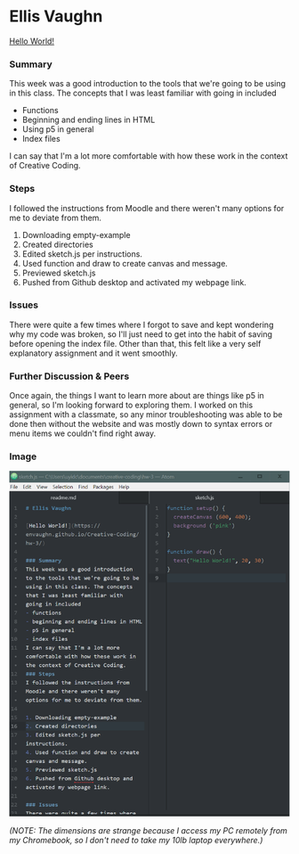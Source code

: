 # Ellis Vaughn

[Hello World!](https://envaughn.github.io/Creative-Coding/hw-3/)

### Summary
This week was a good introduction to the tools that we're going to be using in this class. The concepts that I was least familiar with going in included
- Functions
- Beginning and ending lines in HTML
- Using p5 in general
- Index files

I can say that I'm a lot more comfortable with how these work in the context of Creative Coding.
### Steps
I followed the instructions from Moodle and there weren't many options for me to deviate from them.

1. Downloading empty-example
2. Created directories
3. Edited sketch.js per instructions.
4. Used function and draw to create canvas and message.
5. Previewed sketch.js
6. Pushed from Github desktop and activated my webpage link.

### Issues
There were quite a few times where I forgot to save and kept wondering why my code was broken, so I'll just need to get into the habit of saving before opening the index file. Other than that, this felt like a very self explanatory assignment and it went smoothly.

### Further Discussion & Peers
Once again, the things I want to learn more about are things like p5 in general, so I'm looking forward to exploring them.
I worked on this assignment with a classmate, so any minor troubleshooting  was able to be done then without the website and was mostly down to syntax errors or menu items we couldn't find right away.
### Image
![Workspace](workspace.png)

*(NOTE: The dimensions are strange because I access my PC remotely from my Chromebook, so I don't need to take my 10lb laptop everywhere.)*
